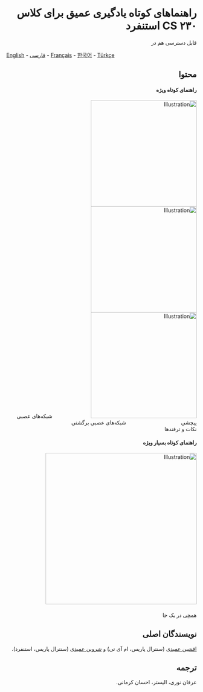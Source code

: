 <span dir="rtl" align="right">

# راهنماهای کوتاه یادگیری عمیق برای کلاس CS ۲۳۰ استنفرد

قابل دسترسی هم در 

</span>

[English](https://github.com/afshinea/stanford-cs-230-deep-learning/tree/master/en) -  [فارسی](https://github.com/afshinea/stanford-cs-230-deep-learning/tree/master/fa) - [Français](https://github.com/afshinea/stanford-cs-230-deep-learning/tree/master/fr) -  [한국어](https://stanford.edu/~shervine/l/ko/teaching/cs-230/cheatsheet-convolutional-neural-networks) - [Türkçe](https://github.com/afshinea/stanford-cs-230-deep-learning/tree/master/tr)

<span dir="rtl" align="right">
 
## محتوا
#### راهنمای کوتاه ویژه
<a href="https://github.com/afshinea/stanford-cs-230-deep-learning/blob/master/fa/cheatsheet-supervised-learning.pdf"><img src="https://stanford.edu/~shervine/images/screenshots/cover-github-fa.008.png?" alt="Illustration" width="280px"/></a><a href="https://github.com/afshinea/stanford-cs-230-deep-learning/blob/master/fa/cheatsheet-unsupervised-learning.pdf"><img src="https://stanford.edu/~shervine/images/screenshots/cover-github-fa.009.png?" alt="Illustration" width="280px"/></a><a href="https://github.com/afshinea/stanford-cs-230-deep-learning/blob/master/fa/cheatsheet-deep-learning.pdf"><img src="https://stanford.edu/~shervine/images/screenshots/cover-github-fa.010.png?" alt="Illustration" width="280px"/></a>
&nbsp; &nbsp; &nbsp;&nbsp; &nbsp;&nbsp;&nbsp;&nbsp; &nbsp;&nbsp; &nbsp;&nbsp;&nbsp; &nbsp;&nbsp;&nbsp; &nbsp; شبکه‌های عصبی پیچشی &nbsp;  &nbsp; &nbsp; &nbsp; &nbsp;&nbsp;&nbsp;&nbsp;&nbsp; &nbsp;&nbsp; &nbsp; &nbsp;&nbsp; &nbsp; &nbsp; &nbsp; &nbsp; &nbsp; &nbsp; &nbsp; شبکه‌های عصبی برگشتی   &nbsp; &nbsp;&nbsp; &nbsp;&nbsp;&nbsp; &nbsp;&nbsp; &nbsp; &nbsp;&nbsp; &nbsp;&nbsp;&nbsp;&nbsp; &nbsp;&nbsp; &nbsp; &nbsp;&nbsp; &nbsp; &nbsp; &nbsp; &nbsp; &nbsp; نکات و ترفندها 


#### راهنمای کوتاه بسیار ویژه
<a href="https://github.com/afshinea/stanford-cs-230-deep-learning/blob/master/fa/super-cheatsheet-machine-learning.pdf"><img src="https://stanford.edu/~shervine/images/screenshots/cover-github-fa.011.png" alt="Illustration" width="400px"/></a> &nbsp; &nbsp; &nbsp; &nbsp; &nbsp; &nbsp; &nbsp; &nbsp; &nbsp; &nbsp;&nbsp; &nbsp; &nbsp; &nbsp; &nbsp; &nbsp; &nbsp; &nbsp; &nbsp; &nbsp; &nbsp; &nbsp; &nbsp; &nbsp; &nbsp; &nbsp; &nbsp; &nbsp; &nbsp; &nbsp; &nbsp; &nbsp; &nbsp; &nbsp; &nbsp; &nbsp; &nbsp; &nbsp; &nbsp; &nbsp; &nbsp; &nbsp; &nbsp; &nbsp; &nbsp; &nbsp;&nbsp; &nbsp;&nbsp; &nbsp; &nbsp; &nbsp; &nbsp; &nbsp;&nbsp; &nbsp; &nbsp; &nbsp;&nbsp; &nbsp; &nbsp; &nbsp; &nbsp; &nbsp; &nbsp; &nbsp; &nbsp; &nbsp; &nbsp; &nbsp; &nbsp; &nbsp; &nbsp; &nbsp; &nbsp;&nbsp; &nbsp; &nbsp; همچی در یک جا

 
## نویسندگان اصلی 

[افشین عمیدی](https://twitter.com/afshinea) (سنترال پاریس، ام آی تی) و [شروین عمیدی](https://twitter.com/shervinea) (سنترال پاریس، استنفرد).

## ترجمه
عرفان نوری، الیستر، احسان کرمانی.


</span>
